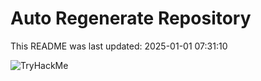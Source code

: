 # Auto Regenerate Repository

This README was last updated: 2025-01-01 07:31:10

 ![TryHackMe](https://tryhackme.com/badge/533634)